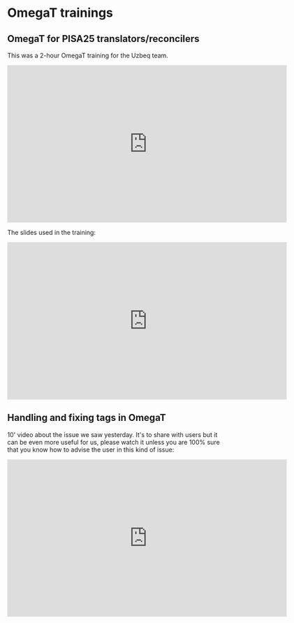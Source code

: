# OmegaT trainings

## OmegaT for PISA25 translators/reconcilers

This was a 2-hour OmegaT training for the Uzbeq team.
<!-- https://vimeo.com/834410605 -->

<iframe title="vimeo-player" src="https://player.vimeo.com/video/847334466" width="640" height="360" frameborder="0" allowfullscreen></iframe>

The slides used in the training: 

<iframe src="https://slides.com/capstan/pisa25-omegat-for-tra-rec-ada/embed?byline=hidden&share=hidden" width="640" height="360" title="PISA 2025 -- OmegaT for translators, reconcilers and adaptors" scrolling="no" frameborder="0" webkitallowfullscreen mozallowfullscreen allowfullscreen></iframe>



## Handling and fixing tags in OmegaT

10' video about the issue we saw yesterday. It's to share with users but it can be even more useful for us, please watch it unless you are 100% sure that you know how to advise the user in this kind of issue:  

<iframe title="vimeo-player" src="https://player.vimeo.com/video/833937621" width="640" height="360" frameborder="0" allowfullscreen></iframe>




